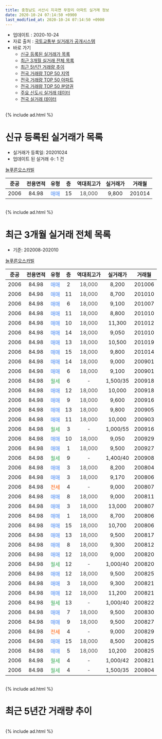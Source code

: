 ```yaml
---
title: 충청남도 서산시 지곡면 무장리 아파트 실거래 정보
date: 2020-10-24 07:14:50 +0900
last_modified_at: 2020-10-24 07:14:50 +0900
---
```


* 업데이트 : 2020-10-24
* 자료 출처 : [국토교통부 실거래가 공개시스템](http://rt.molit.go.kr)
* 바로 가기
    * [신규 등록된 실거래가 목록](#신규-등록된-실거래가-목록)
    * [최근 3개월 실거래 전체 목록](#최근-3개월-실거래-전체-목록)
    * [최근 5년간 거래량 추이](#최근-5년간-거래량-추이)
    * [전국 거래량 TOP 50 지역](https://inasie.github.io/apt-trade-info/최근-3개월-전국에서-가장-거래가-많이-발생한-지역)
    * [전국 거래량 TOP 50 아파트](https://inasie.github.io/apt-trade-info/최근-3개월-전국에서-가장-거래가-많이-발생한-아파트)
    * [전국 거래량 TOP 50 분양권](https://inasie.github.io/apt-trade-info/최근-3개월-전국에서-가장-거래가-많이-발생한-분양권)
    * [주요 신도시 실거래 데이터](https://inasie.github.io/apt-trade-info/주요-신도시)
    * [전국 실거래 데이터](https://inasie.github.io/apt-trade-info/전국)
<br>
{% include ad.html %}
<br>

# 신규 등록된 실거래가 목록
* 실거래가 등록일: 20201024
* 업데이트 된 실거래 수: 1 건


[늘푸른오스카빌](https://search.naver.com/search.naver?query=%EC%B6%A9%EC%B2%AD%EB%82%A8%EB%8F%84+%EC%84%9C%EC%82%B0%EC%8B%9C+%EC%A7%80%EA%B3%A1%EB%A9%B4+%EB%AC%B4%EC%9E%A5%EB%A6%AC+%EB%8A%98%ED%91%B8%EB%A5%B8%EC%98%A4%EC%8A%A4%EC%B9%B4%EB%B9%8C)

|준공|전용면적|유형|층|역대최고가|실거래가|거래월|
|:---:|:---:|:---:|:---:|:---:|:---:|:---:|
|2006|84.98|<span style="color:#4285f3">매매</span>|15|<span style="color:#444444">18,000</span>|9,800|201014|


<br>
{% include ad.html %}
<br>

# 최근 3개월 실거래 전체 목록
* 기준: 202008-202010


[늘푸른오스카빌](https://search.naver.com/search.naver?query=%EC%B6%A9%EC%B2%AD%EB%82%A8%EB%8F%84+%EC%84%9C%EC%82%B0%EC%8B%9C+%EC%A7%80%EA%B3%A1%EB%A9%B4+%EB%AC%B4%EC%9E%A5%EB%A6%AC+%EB%8A%98%ED%91%B8%EB%A5%B8%EC%98%A4%EC%8A%A4%EC%B9%B4%EB%B9%8C)

|준공|전용면적|유형|층|역대최고가|실거래가|거래월|
|:---:|:---:|:---:|:---:|:---:|:---:|:---:|
|2006|84.98|<span style="color:#4285f3">매매</span>|2|<span style="color:#444444">18,000</span>|8,200|201006|
|2006|84.98|<span style="color:#4285f3">매매</span>|11|<span style="color:#444444">18,000</span>|8,700|201010|
|2006|84.98|<span style="color:#4285f3">매매</span>|6|<span style="color:#444444">18,000</span>|9,100|201007|
|2006|84.98|<span style="color:#4285f3">매매</span>|11|<span style="color:#444444">18,000</span>|8,800|201010|
|2006|84.98|<span style="color:#4285f3">매매</span>|10|<span style="color:#444444">18,000</span>|11,300|201012|
|2006|84.98|<span style="color:#4285f3">매매</span>|14|<span style="color:#444444">18,000</span>|9,050|201010|
|2006|84.98|<span style="color:#4285f3">매매</span>|13|<span style="color:#444444">18,000</span>|10,500|201019|
|2006|84.98|<span style="color:#4285f3">매매</span>|15|<span style="color:#444444">18,000</span>|9,800|201014|
|2006|84.98|<span style="color:#4285f3">매매</span>|14|<span style="color:#444444">18,000</span>|9,000|200901|
|2006|84.98|<span style="color:#4285f3">매매</span>|6|<span style="color:#444444">18,000</span>|9,100|200901|
|2006|84.98|<span style="color:#34a853">월세</span>|6|<span style="color:#444444">-</span>|1,500/35|200918|
|2006|84.98|<span style="color:#4285f3">매매</span>|12|<span style="color:#444444">18,000</span>|10,000|200918|
|2006|84.98|<span style="color:#4285f3">매매</span>|9|<span style="color:#444444">18,000</span>|9,600|200916|
|2006|84.98|<span style="color:#4285f3">매매</span>|13|<span style="color:#444444">18,000</span>|9,800|200905|
|2006|84.98|<span style="color:#4285f3">매매</span>|11|<span style="color:#444444">18,000</span>|10,000|200903|
|2006|84.98|<span style="color:#34a853">월세</span>|3|<span style="color:#444444">-</span>|1,000/55|200916|
|2006|84.98|<span style="color:#4285f3">매매</span>|10|<span style="color:#444444">18,000</span>|9,050|200929|
|2006|84.98|<span style="color:#4285f3">매매</span>|1|<span style="color:#444444">18,000</span>|9,500|200927|
|2006|84.98|<span style="color:#34a853">월세</span>|9|<span style="color:#444444">-</span>|1,400/40|200908|
|2006|84.98|<span style="color:#4285f3">매매</span>|3|<span style="color:#444444">18,000</span>|8,200|200804|
|2006|84.98|<span style="color:#4285f3">매매</span>|3|<span style="color:#444444">18,000</span>|9,170|200806|
|2006|84.98|<span style="color:#ff5a00">전세</span>|4|<span style="color:#444444">-</span>|9,000|200807|
|2006|84.98|<span style="color:#4285f3">매매</span>|8|<span style="color:#444444">18,000</span>|9,000|200811|
|2006|84.98|<span style="color:#4285f3">매매</span>|3|<span style="color:#444444">18,000</span>|13,000|200807|
|2006|84.98|<span style="color:#4285f3">매매</span>|1|<span style="color:#444444">18,000</span>|8,700|200806|
|2006|84.98|<span style="color:#4285f3">매매</span>|15|<span style="color:#444444">18,000</span>|10,700|200806|
|2006|84.98|<span style="color:#4285f3">매매</span>|13|<span style="color:#444444">18,000</span>|9,500|200817|
|2006|84.98|<span style="color:#4285f3">매매</span>|8|<span style="color:#444444">18,000</span>|9,300|200812|
|2006|84.98|<span style="color:#4285f3">매매</span>|12|<span style="color:#444444">18,000</span>|9,000|200820|
|2006|84.98|<span style="color:#34a853">월세</span>|12|<span style="color:#444444">-</span>|1,000/40|200820|
|2006|84.98|<span style="color:#4285f3">매매</span>|12|<span style="color:#444444">18,000</span>|9,500|200825|
|2006|84.98|<span style="color:#4285f3">매매</span>|3|<span style="color:#444444">18,000</span>|9,300|200821|
|2006|84.98|<span style="color:#4285f3">매매</span>|12|<span style="color:#444444">18,000</span>|11,200|200821|
|2006|84.98|<span style="color:#34a853">월세</span>|13|<span style="color:#444444">-</span>|1,000/40|200822|
|2006|84.98|<span style="color:#4285f3">매매</span>|7|<span style="color:#444444">18,000</span>|9,500|200830|
|2006|84.98|<span style="color:#4285f3">매매</span>|9|<span style="color:#444444">18,000</span>|9,500|200827|
|2006|84.98|<span style="color:#ff5a00">전세</span>|4|<span style="color:#444444">-</span>|9,000|200829|
|2006|84.98|<span style="color:#4285f3">매매</span>|15|<span style="color:#444444">18,000</span>|8,500|200825|
|2006|84.98|<span style="color:#4285f3">매매</span>|5|<span style="color:#444444">18,000</span>|10,200|200825|
|2006|84.98|<span style="color:#34a853">월세</span>|4|<span style="color:#444444">-</span>|1,000/42|200821|
|2006|84.98|<span style="color:#34a853">월세</span>|4|<span style="color:#444444">-</span>|1,500/35|200804|


<br>
{% include ad.html %}
<br>

# 최근 5년간 거래량 추이


<div style="width:100%;">
    <canvas id="deal_progress" height="200"></canvas>
</div>

<script>
new Chart(document.getElementById("deal_progress"), {
    type: 'line',
    data: {
        labels: ['201510','201511','201512','201601','201602','201603','201604','201605','201606','201607','201608','201609','201610','201611','201612','201701','201702','201703','201704','201705','201706','201707','201708','201709','201710','201711','201712','201801','201802','201803','201804','201805','201806','201807','201808','201809','201810','201811','201812','201901','201902','201903','201904','201905','201906','201907','201908','201909','201910','201911','201912','202001','202002','202003','202004','202005','202006','202007','202008','202009','202010'],
        datasets: [{
            label: '매매',
            pointRadius: 1,
            data: [45, 23, 19, 12, 9, 20, 16, 14, 17, 12, 14, 15, 10, 15, 4, 2, 11, 7, 8, 9, 9, 5, 10, 8, 8, 5, 6, 5, 10, 12, 16, 11, 11, 7, 11, 10, 13, 9, 8, 7, 7, 10, 11, 5, 8, 9, 6, 13, 9, 9, 11, 6, 10, 7, 8, 7, 10, 8, 16, 8, 8],
            borderColor: "rgba(255, 201, 14, 1)",
            backgroundColor: "rgba(255, 201, 14, 0.5)",
            fill: false,
            lineTension: 0
        },{
            label: '전월세',
            pointRadius: 1,
            data: [13, 11, 6, 6, 10, 8, 8, 10, 14, 9, 11, 7, 9, 5, 4, 8, 10, 10, 12, 4, 5, 11, 9, 12, 4, 5, 3, 10, 5, 16, 8, 6, 8, 8, 17, 11, 9, 6, 9, 15, 5, 11, 12, 9, 21, 9, 9, 9, 17, 5, 7, 3, 5, 8, 7, 6, 11, 14, 6, 3, 0],
            borderColor: "rgba(0, 141, 185, 1)",
            backgroundColor: "rgba(0, 141, 185, 0.5)",
            fill: false,
            lineTension: 0
        }
        ]
    },
    options: {
        responsive: true,
        title: {
            display: false
        },
        tooltips: {
            mode: 'index',
            intersect: false
        },
        hover: {
            mode: 'nearest',
            intersect: true
        },
        scales: {
            xAxes: [{
                display: true,
                scaleLabel: {
                    display: true,
                    labelString: '년/월'
                }
            }],
            yAxes: [{
                display: true,
                ticks: {
                    suggestedMin: 0,
                },
                scaleLabel: {
                    display: true,
                    labelString: '실거래 수'
                }
            }]
        }
    }
});

</script>


<br>
{% include ad.html %}
<br>

